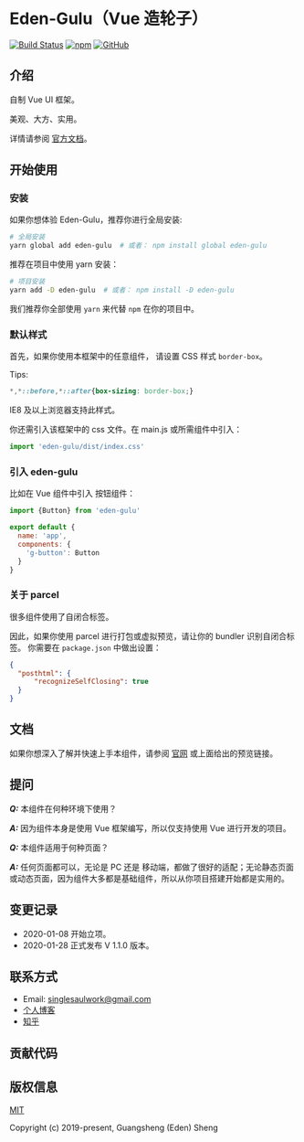 # Eden-Gulu（Vue 造轮子）

[![Build Status](https://travis-ci.org/sgshy1995/gulu-vue.svg?branch=master)](https://travis-ci.org/sgshy1995/gulu-vue)
[![npm](https://img.shields.io/npm/v/eden-gulu)](https://www.npmjs.com/package/eden-gulu)
[![GitHub](https://img.shields.io/github/license/sgshy1995/gulu-vue)](https://github.com/sgshy1995/gulu-vue/blob/master/LICENSE)


## 介绍

自制 Vue UI 框架。

美观、大方、实用。

详情请参阅 [官方文档](https://eden-sheng.cn/gulu-vue/)。

## 开始使用

### 安装

如果你想体验 Eden-Gulu，推荐你进行全局安装:

```sh
# 全局安装
yarn global add eden-gulu  # 或者： npm install global eden-gulu
```

推荐在项目中使用 yarn 安装：

```bash
# 项目安装
yarn add -D eden-gulu  # 或者： npm install -D eden-gulu
```

我们推荐你全部使用 `yarn` 来代替 `npm` 在你的项目中。

### 默认样式

首先，如果你使用本框架中的任意组件，
请设置 CSS 样式 `border-box`。

Tips:

```css
*,*::before,*::after{box-sizing: border-box;}
```

IE8 及以上浏览器支持此样式。

你还需引入该框架中的 css 文件。在 main.js 或所需组件中引入：

```js
import 'eden-gulu/dist/index.css'
```

### 引入 eden-gulu

比如在 Vue 组件中引入 按钮组件：

```js
import {Button} from 'eden-gulu'

export default {
  name: 'app',
  components: {
    'g-button': Button
  }
}
```

### 关于 parcel

很多组件使用了自闭合标签。

因此，如果你使用 parcel 进行打包或虚拟预览，请让你的 bundler 识别自闭合标签。
你需要在 `package.json` 中做出设置：

```json
{
  "posthtml": {
      "recognizeSelfClosing": true
  }
}
```


## 文档

如果你想深入了解并快速上手本组件，请参阅 [官网](https://eden-sheng.cn/gulu-vue/) 或上面给出的预览链接。

##  提问

***Q:*** 本组件在何种环境下使用？

***A:*** 因为组件本身是使用 Vue 框架编写，所以仅支持使用 Vue 进行开发的项目。

***Q:*** 本组件适用于何种页面？

***A:*** 任何页面都可以，无论是 PC 还是 移动端，都做了很好的适配；无论静态页面或动态页面，因为组件大多都是基础组件，所以从你项目搭建开始都是实用的。



## 变更记录

- 2020-01-08 开始立项。
- 2020-01-28 正式发布 V 1.1.0 版本。

## 联系方式

- Email: singlesaulwork@gmail.com
- [个人博客](http://eden-sheng.cn)
- [知乎](https://www.zhihu.com/people/ming-ji-yisheng-88)


## 贡献代码

## 版权信息

[MIT](https://opensource.org/licenses/MIT)

Copyright (c) 2019-present, Guangsheng (Eden) Sheng